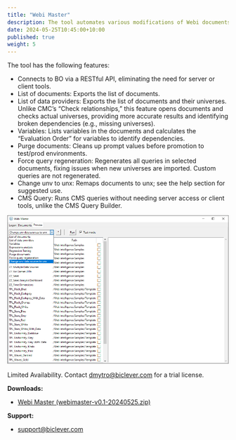 ```yaml
---
title: "Webi Master"
description: The tool automates various modifications of Webi documents.
date: 2024-05-25T10:45:00+10:00
published: true
weight: 5
---
```


The tool has the following features:

* Connects to BO via a RESTful API, eliminating the need for server or client tools.
* List of documents: Exports the list of documents.
* List of data providers: Exports the list of documents and their universes. Unlike CMC’s “Check relationships,” this feature opens documents and checks actual universes, providing more accurate results and identifying broken dependencies (e.g., missing universes).
* Variables: Lists variables in the documents and calculates the “Evaluation Order” for variables to identify dependencies.
* Purge documents: Cleans up prompt values before promotion to test/prod environments.
* Force query regeneration: Regenerates all queries in selected documents, fixing issues when new universes are imported. Custom queries are not regenerated.
* Change unv to unx: Remaps documents to unx; see the help section for suggested use.
* CMS Query: Runs CMS queries without needing server access or client tools, unlike the CMS Query Builder.

![Webi Master 0.1](/images/pages/webimaster-01.png)

Limited Availability. Contact [dmytro@biclever.com](mailto:dmytro@biclever.com) for a trial license.

**Downloads:**
- [Webi Master (webimaster-v0.1-20240525.zip)](https://drive.google.com/uc?export=download&id=1rzsFWpFD4FTqr6RgijDf11E4VqmN_aQI)
  
**Support:**
- [support@biclever.com](mailto:support@biclever.com)

